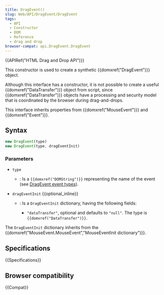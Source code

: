 ```yaml
---
title: DragEvent()
slug: Web/API/DragEvent/DragEvent
tags:
  - API
  - Constructor
  - DOM
  - Reference
  - drag and drop
browser-compat: api.DragEvent.DragEvent
---
```

{{APIRef("HTML Drag and Drop API")}}

This constructor is used to create a synthetic {{domxref("DragEvent")}} object.

Although this interface has a constructor, it is not possible to create a
useful {{domxref("DataTransfer")}} object from script, since {{domxref("DataTransfer")}}
objects have a processing and security model that is coordinated by the browser during
drag-and-drops.

This interface inherits properties from {{domxref("MouseEvent")}} and
{{domxref("Event")}}.

## Syntax

```js
new DragEvent(type)
new DragEvent(type, dragEventInit)
```

### Parameters

- `type`
  - : Is a `{{domxref("DOMString")}}` representing the name of the event (see
    [DragEvent event types](/en-US/docs/Web/API/DragEvent#event_types)).
- `dragEventInit` {{optional_inline}}

  - : Is a `DragEventInit` dictionary, having the following fields:

    - `"dataTransfer"`, optional and defaults to `"null"`. The
      type is `{{domxref("DataTransfer")}}`.

The `DragEventInit` dictionary inherits from the
{{domxref("MouseEvent.MouseEvent","MouseEventInit dictionary")}}.

## Specifications

{{Specifications}}

## Browser compatibility

{{Compat}}
